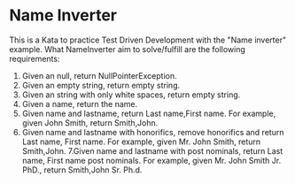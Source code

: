 # Name Inverter
This is a Kata to practice Test Driven Development with the "Name inverter" example.
 What NameInverter aim to solve/fulfill are the following requirements:
   1. Given an null, return NullPointerException.
   2. Given an empty string, return empty string.
   3. Given an string with only white spaces, return empty string.
   4. Given a name, return the name.
   5. Given name and lastname, return Last name,First name. For example, given John Smith, return Smith,John.
   6. Given name and lastname with honorifics, remove honorifics and return Last name, First name. For example, given Mr. John Smith,
      return Smith,John.
   7.Given name and lastname with post nominals, return Last name, First name post nominals. For example, given Mr. John Smith Jr. PhD.,
      return Smith,John Sr. Ph.d.
